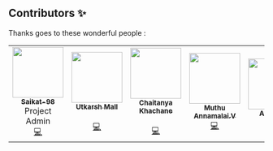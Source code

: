 ## Contributors ✨

Thanks goes to these wonderful people :

<!-- ALL-CONTRIBUTORS-LIST:START - Do not remove or modify this section -->
<!-- prettier-ignore-start -->
<!-- markdownlint-disable -->
<table>
  <tr>
      <td align="center"><a href="https://github.com/Saikat-98"><img src="https://avatars3.githubusercontent.com/u/30549072?s=460&u=316486bcae78051a608686c23c607e886858c8ab&v=4" width="100px;" alt=""/><br /><sub><b>Saikat-98 
</b></sub></a><br />Project Admin<br><a href="https://github.com/Saikat-98/World-Covid-Tracker/commits?author=Saikat-98" title="Code">💻</a></td>
      <td align="center"><a href="https://github.com/chait04"><img src="https://avatars1.githubusercontent.com/u/59140343?s=460&u=af69775492673750f44772113e54346b27653b39&v=4" width="100px;" alt=""/><br /><sub><b>Utkarsh Mall
</b></sub></a><br /><br><a href="https://github.com/https://github.com/Saikat-98/World-Covid-Tracker/commits?author=Assertor1" title="Code">💻</a></td>
      <td align="center"><a href="https://github.com/U-c0de"><img src="https://avatars3.githubusercontent.com/u/72260739?s=400&u=d3a3c8b828e87940d5a41723d19e074eac232bff&v=4" width="100px;" alt=""/><br /><sub><b>Chaitanya Khachane
</b></sub></a><br /><br><a href="https://github.com/Saikat-98/World-Covid-Tracker/commits?author=U-c0de" title="Code">💻</a></td>   
<td align="center"><a href="https://github.com/muthuannamalai12"><img src="https://avatars0.githubusercontent.com/u/64524822?s=400&u=c1f8f317ca1eb1340f411b69b3b7c85446303ae5&v=4" width="100px;" alt=""/><br /><sub><b>Muthu Annamalai.V
</b></sub></a><br /><a href="https://github.com/https://github.com/Saikat-98/World-Covid-Tracker/commits?author=muthuannamalai12" title="Code">💻</a></td>  
 <td align="center"><a href="https://github.com/Amit366"><img src="https://avatars0.githubusercontent.com/u/60662775?s=460&v=4" width="100px;" alt=""/><br /><sub><b>Amit366 
</b></sub></a><br /><a href="https://github.com/Saikat-98/World-Covid-Tracker/commits?author=Amit366" title="Bug">🐛</a></td>
      <td align="center"><a href="https://github.com/musavveer"><img src="https://avatars1.githubusercontent.com/u/62888562?s=460&u=584c4b33d04caae5c200f29e19a26ffdcfe49393&v=4" width="100px;" alt=""/><br /><sub><b>Musavveer Rehaman 
</b></sub></a><br /><a href="https://github.com/Saikat-98/World-Covid-Tracker/commits?author=musavveer" title="Doc">📖</a></td> 
    <td align="center"><a href="https://github.com/akrish4"><img src="https://avatars1.githubusercontent.com/u/61831021?s=400&u=31f7ece09fb07c20b3b97673f448e762dc0946b0&v=4" width="100px;" alt=""/><br /><sub><b>Ananthakrishnan Nair RS
</b></sub></a><br /><a href="https://github.com/Saikat-98/World-Covid-Tracker/commits?author=akrish4" title="Doc">📖</a></td>   
     <td align="center"><a href="https://github.com/Sloth-Panda"><img src="https://avatars1.githubusercontent.com/u/70213384?s=460&u=e9943a17413e20376627fd81f618da46d8fdef8b&v=4" width="100px;" alt=""/><br /><sub><b>Sloth-Panda
</b></sub></a><br /><a href="https://github.com/Saikat-98/World-Covid-Tracker/commits?author=Sloth-Panda" title="Code">💻</a></td>
    
</tr>

    
